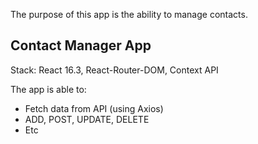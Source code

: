 The purpose of this app is the ability to manage contacts.

## Contact Manager App
Stack: React 16.3, React-Router-DOM, Context API

The app is able to:
- Fetch data from API (using Axios)
- ADD, POST, UPDATE, DELETE
- Etc

